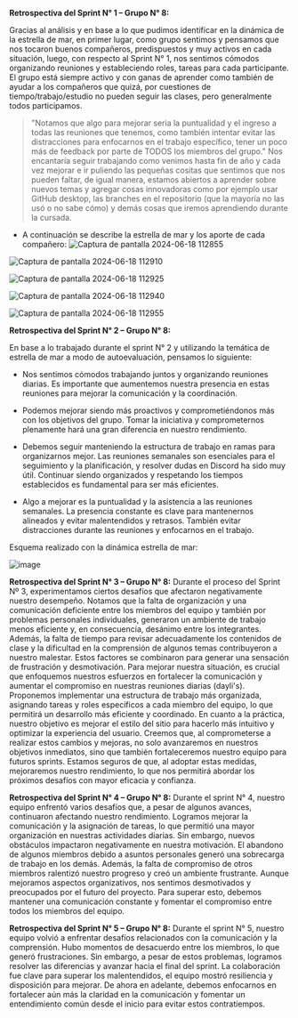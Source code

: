 **Retrospectiva del Sprint N° 1 – Grupo N° 8:**

Gracias al análisis y en base a lo que pudimos identificar en la dinámica de la estrella de mar, en primer lugar, como grupo sentimos y pensamos que nos tocaron buenos compañeros, predispuestos y muy activos en cada situación, luego, con respecto al Sprint N° 1, nos sentimos cómodos organizando reuniones y estableciendo roles, tareas para cada participante.
El grupo está siempre activo y con ganas de aprender como también de ayudar a los compañeros que quizá, por cuestiones de tiempo/trabajo/estudio no pueden seguir las clases, pero generalmente todos participamos.
>"Notamos que algo para mejorar seria la puntualidad y el ingreso a todas las reuniones que tenemos, como también intentar evitar las distracciones para enfocarnos en el trabajo específico, tener un poco más de feedback por parte de TODOS los miembros del grupo."
Nos encantaría seguir trabajando como venimos hasta fin de año y cada vez mejorar e ir puliendo las pequeñas cositas que sentimos que nos pueden faltar, de igual manera, estamos abiertos a aprender sobre nuevos temas y agregar cosas innovadoras como por ejemplo usar GitHub desktop, las branches en el repositorio (que la mayoría no las usó o no sabe cómo) y demás cosas que iremos aprendiendo durante la cursada.

- A continuación se describe la estrella de mar y los aporte de cada compañero: 
![Captura de pantalla 2024-06-18 112855](https://github.com/GabrielaBaldissone/grupo_8_esenciana/assets/113806247/0a2ede06-27ae-491a-97a1-4c7b50d81421)

![Captura de pantalla 2024-06-18 112910](https://github.com/GabrielaBaldissone/grupo_8_esenciana/assets/113806247/c780b79a-b2cc-4bb1-976f-0240f759832d)

![Captura de pantalla 2024-06-18 112925](https://github.com/GabrielaBaldissone/grupo_8_esenciana/assets/113806247/ac996c60-795d-40bc-ad7f-4d4151f08464)

![Captura de pantalla 2024-06-18 112940](https://github.com/GabrielaBaldissone/grupo_8_esenciana/assets/113806247/e8ea77e4-fec8-434e-a715-b6b698e85275)

![Captura de pantalla 2024-06-18 112955](https://github.com/GabrielaBaldissone/grupo_8_esenciana/assets/113806247/1bf8da51-5b78-45b5-9af9-26232d2398eb)


**Retrospectiva del Sprint N° 2 – Grupo N° 8:**

En base a lo trabajado durante el sprint N° 2 y utilizando la temática de estrella de mar a modo de autoevaluación, pensamos lo siguiente:

- Nos sentimos cómodos trabajando juntos y organizando reuniones diarias. Es importante que aumentemos nuestra presencia en estas reuniones para mejorar la comunicación y la coordinación.
- Podemos mejorar siendo más proactivos y comprometiéndonos más con los objetivos del grupo. Tomar la iniciativa y comprometernos plenamente hará una gran diferencia en nuestro rendimiento.
- Debemos seguir manteniendo la estructura de trabajo en ramas para organizarnos mejor. Las reuniones semanales son esenciales para el seguimiento y la planificación, y resolver dudas en Discord ha sido muy útil. Continuar siendo organizados y respetando los tiempos establecidos es fundamental para ser más eficientes.

- Algo a mejorar es la puntualidad y la asistencia a las reuniones semanales. La presencia constante es clave para mantenernos alineados y evitar malentendidos y retrasos. También evitar distracciones durante las reuniones y enfocarnos en el trabajo.

Esquema realizado con la dinámica estrella de mar:

![image](https://github.com/user-attachments/assets/584e0be6-3715-4572-b312-332278167f23)

**Retrospectiva del Sprint N° 3 – Grupo N° 8:**
Durante el proceso del Sprint Nº 3, experimentamos ciertos desafíos que afectaron negativamente nuestro desempeño. Notamos que la falta de organización y una comunicación deficiente entre los miembros del equipo y también por problemas personales individuales, generaron un ambiente de trabajo menos eficiente y, en consecuencia, desánimo entre los integrantes.
Además, la falta de tiempo para revisar adecuadamente los contenidos de clase y la dificultad en la comprensión de algunos temas contribuyeron a nuestro malestar. Estos factores se combinaron para generar una sensación de frustración y desmotivación.
Para mejorar nuestra situación, es crucial que enfoquemos nuestros esfuerzos en fortalecer la comunicación y aumentar el compromiso en nuestras reuniones diarias (dayli's). Proponemos implementar una estructura de trabajo más organizada, asignando tareas y roles específicos a cada miembro del equipo, lo que permitirá un desarrollo más eficiente y coordinado.
En cuanto a la práctica, nuestro objetivo es mejorar el estilo del sitio para hacerlo más intuitivo y optimizar la experiencia del usuario. Creemos que, al comprometerse a realizar estos cambios y mejoras, no solo avanzaremos en nuestros objetivos inmediatos, sino que también fortaleceremos nuestro equipo para futuros sprints.
Estamos seguros de que, al adoptar estas medidas, mejoraremos nuestro rendimiento, lo que nos permitirá abordar los próximos desafíos con mayor eficacia y confianza.	 

**Retrospectiva del Sprint N° 4 – Grupo N° 8:**
Durante el sprint N° 4, nuestro equipo enfrentó varios desafíos que, a pesar de algunos avances, continuaron afectando nuestro rendimiento. Logramos mejorar la comunicación y la asignación de tareas, lo que permitió una mayor organización en nuestras actividades diarias. Sin embargo, nuevos obstáculos impactaron negativamente en nuestra motivación. El abandono de algunos miembros debido a asuntos personales generó una sobrecarga de trabajo en los demás. Además, la falta de compromiso de otros miembros ralentizó nuestro progreso y creó un ambiente frustrante. Aunque mejoramos aspectos organizativos, nos sentimos desmotivados y preocupados por el futuro del proyecto. Para superar esto, debemos mantener una comunicación constante y fomentar el compromiso entre todos los miembros del equipo.

**Retrospectiva del Sprint N° 5 – Grupo N° 8:**
Durante el sprint N° 5, nuestro equipo volvió a enfrentar desafíos relacionados con la comunicación y la comprensión. Hubo momentos de desacuerdo entre los miembros, lo que generó frustraciones. Sin embargo, a pesar de estos problemas, logramos resolver las diferencias y avanzar hacia el final del sprint. La colaboración fue clave para superar los malentendidos, el equipo mostró resiliencia y disposición para mejorar. De ahora en adelante, debemos enfocarnos en fortalecer aún más la claridad en la comunicación y fomentar un entendimiento común desde el inicio para evitar estos contratiempos.